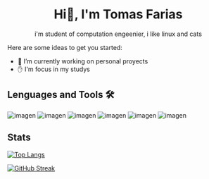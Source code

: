 <h1 align = "center">Hi👋, I'm Tomas Farias  </h1>
<p align = "center"> i'm student of computation engeenier, i like linux and cats </p>

Here are some ideas to get you started:

- 🔭 I’m currently working on personal proyects
- ✋ I'm focus in my studys

## Lenguages and Tools 🛠️
![imagen](https://github.com/user-attachments/assets/2abe0bbf-972c-456c-a6c1-cfcd5e50177d)
![imagen](https://github.com/user-attachments/assets/86440270-4e1d-49d2-b2ca-7ccb43d758fb)
![imagen](https://github.com/user-attachments/assets/e2edfa36-1f58-405a-9173-2afbeacf56fb)
![imagen](https://github.com/user-attachments/assets/9d460dd0-5d8a-404c-a1e0-14326cf891d3)
![imagen](https://github.com/user-attachments/assets/da35d1de-7591-4992-8b76-8de44d7d805e)
![imagen](https://github.com/user-attachments/assets/d55826fd-fca8-477d-82e0-e01cf76af15c)

## Stats
[![Top Langs](https://github-readme-stats.vercel.app/api/top-langs/?username=SimuladorDeFarm&theme=radical)](https://github.com/SimuladorDeFarm/github-readme-stats)

[![GitHub Streak](http://github-readme-streak-stats.herokuapp.com?user=SimuladorDeFarm&theme=dark)](https://git.io/streak-stats)

